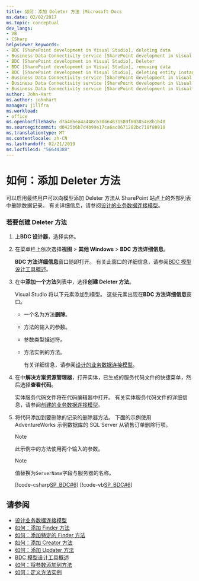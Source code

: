 ```yaml
---
title: 如何：添加 Deleter 方法 |Microsoft Docs
ms.date: 02/02/2017
ms.topic: conceptual
dev_langs:
- VB
- CSharp
helpviewer_keywords:
- BDC [SharePoint development in Visual Studio], deleting data
- Business Data Connectivity service [SharePoint development in Visual Studio], Deleter
- BDC [SharePoint development in Visual Studio], Deleter
- BDC [SharePoint development in Visual Studio], removing data
- BDC [SharePoint development in Visual Studio], deleting entity instances
- Business Data Connectivity service [SharePoint development in Visual Studio], deleting entity instances
- Business Data Connectivity service [SharePoint development in Visual Studio], deleting data
- Business Data Connectivity service [SharePoint development in Visual Studio], removing data
author: John-Hart
ms.author: johnhart
manager: jillfra
ms.workload:
- office
ms.openlocfilehash: d7a486ea4a448cb30b64631589f003854e8b1b40
ms.sourcegitcommit: d0425b6b7d4b99e17ca6ac0671282bc718f80910
ms.translationtype: MT
ms.contentlocale: zh-CN
ms.lasthandoff: 02/21/2019
ms.locfileid: "56644388"
---
```

# <a name="how-to-add-a-deleter-method"></a>如何：添加 Deleter 方法
  可以启用最终用户可以向模型添加 Deleter 方法从 SharePoint 站点上的外部列表中删除数据记录。 有关详细信息，请参阅[设计的业务数据连接模型](../sharepoint/designing-a-business-data-connectivity-model.md)。

### <a name="to-create-a-deleter-method"></a>若要创建 Deleter 方法

1. 上**BDC 设计器**，选择实体。

2. 在菜单栏上依次选择**视图** > **其他 Windows** > **BDC 方法详细信息**。

    **BDC 方法详细信息**窗口随即打开。 有关此窗口的详细信息，请参阅[BDC 模型设计工具概述](../sharepoint/bdc-model-design-tools-overview.md)。

3. 在中**添加一个方法**列表中，选择**创建 Deleter 方法**。

    Visual Studio 将以下元素添加到模型。 这些元素出现在**BDC 方法详细信息**窗口。

   - 一个名为方法**删除**。

   - 方法的输入的参数。

   - 参数类型描述符。

   - 方法实例的方法。

     有关详细信息，请参阅[设计的业务数据连接模型](../sharepoint/designing-a-business-data-connectivity-model.md)。

4. 在中**解决方案资源管理器**，打开实体，已生成的服务代码文件的快捷菜单，然后选择**查看代码**。

    实体服务代码文件将在代码编辑器中打开。 有关实体服务代码文件的详细信息，请参阅[创建的业务数据连接模型](../sharepoint/creating-a-business-data-connectivity-model.md)。

5. 将代码添加到要删除的记录的删除器方法。 下面的示例使用 AdventureWorks 示例数据库的 SQL Server 从销售订单删除行项。

   > [!NOTE]
   >  此示例中的方法使用两个输入的参数。

   > [!NOTE]
   >  值替换为`ServerName`字段与服务器的名称。

    [!code-csharp[SP_BDC#6](../sharepoint/codesnippet/CSharp/SP_BDC/bdcmodel1/salesorderdetailservice.cs#6)]
    [!code-vb[SP_BDC#6](../sharepoint/codesnippet/VisualBasic/sp_bdc/bdcmodel1/salesorderdetailservice.vb#6)]

## <a name="see-also"></a>请参阅
- [设计业务数据连接模型](../sharepoint/designing-a-business-data-connectivity-model.md)
- [如何：添加 Finder 方法](../sharepoint/how-to-add-a-finder-method.md)
- [如何：添加特定的 Finder 方法](../sharepoint/how-to-add-a-specific-finder-method.md)
- [如何：添加 Creator 方法](../sharepoint/how-to-add-a-creator-method.md)
- [如何：添加 Updater 方法](../sharepoint/how-to-add-an-updater-method.md)
- [BDC 模型设计工具概述](../sharepoint/bdc-model-design-tools-overview.md)
- [如何：将参数添加到方法](../sharepoint/how-to-add-a-parameter-to-a-method.md)
- [如何：定义方法实例](../sharepoint/how-to-define-a-method-instance.md)
